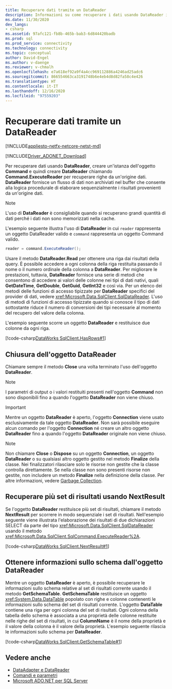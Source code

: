 ```yaml
---
title: Recuperare dati tramite un DataReader
description: Informazioni su come recuperare i dati usando DataReader in ADO.NET con questo codice di esempio. DataReader fornisce un flusso di dati non archiviato nel buffer.
ms.date: 11/30/2020
dev_langs:
- csharp
ms.assetid: 97afc121-fb8b-465b-bab3-6d844420badb
ms.prod: sql
ms.prod_service: connectivity
ms.technology: connectivity
ms.topic: conceptual
author: David-Engel
ms.author: v-daenge
ms.reviewer: v-chmalh
ms.openlocfilehash: e7a618ef92a9f4a4cc969112886a4246ad25adc6
ms.sourcegitcommit: 866554663ca3191748b6e4eb4d8d82fa58c4e426
ms.translationtype: HT
ms.contentlocale: it-IT
ms.lasthandoff: 12/16/2020
ms.locfileid: "97559203"
---
```

# <a name="retrieve-data-by-a-datareader"></a>Recuperare dati tramite un DataReader

[!INCLUDE[appliesto-netfx-netcore-netst-md](../../includes/appliesto-netfx-netcore-netst-md.md)]

[!INCLUDE[Driver_ADONET_Download](../../includes/driver_adonet_download.md)]

Per recuperare dati usando **DataReader**, creare un'istanza dell'oggetto **Command** e quindi creare **DataReader** chiamando **Command.ExecuteReader** per recuperare righe da un'origine dati. **DataReader** fornisce un flusso di dati non archiviati nel buffer che consente alla logica procedurale di elaborare sequenzialmente i risultati provenienti da un'origine dati.

> [!NOTE]
> L'uso di **DataReader** è consigliabile quando si recuperano grandi quantità di dati perché i dati non sono memorizzati nella cache.

L'esempio seguente illustra l'uso di **DataReader** in cui `reader` rappresenta un oggetto DataReader valido e `command` rappresenta un oggetto Command valido.  

```csharp
reader = command.ExecuteReader();  
```

Usare il metodo **DataReader.Read** per ottenere una riga dai risultati della query. È possibile accedere a ogni colonna della riga restituita passando il nome o il numero ordinale della colonna a **DataReader**. Per migliorare le prestazioni, tuttavia, **DataReader** fornisce una serie di metodi che consentono di accedere ai valori delle colonne nei tipi di dati nativi, quali **GetDateTime**, **GetDouble**, **GetGuid**, **GetInt32** e così via. Per un elenco dei metodi delle funzioni di accesso tipizzate per **DataReader** specifici del provider di dati, vedere <xref:Microsoft.Data.SqlClient.SqlDataReader>. L'uso di metodi di funzioni di accesso tipizzate quando si conosce il tipo di dati sottostante riduce il numero di conversioni dei tipi necessarie al momento del recupero del valore della colonna.  

L'esempio seguente scorre un oggetto **DataReader** e restituisce due colonne da ogni riga.  

[!code-csharp[DataWorks SqlClient.HasRows#1](~/../sqlclient/doc/samples/SqlDataReader_HasRows.cs#1)]

## <a name="closing-the-datareader"></a>Chiusura dell'oggetto DataReader  

Chiamare sempre il metodo **Close** una volta terminato l'uso dell'oggetto **DataReader**.

> [!NOTE]
> I parametri di output o i valori restituiti presenti nell'oggetto **Command** non sono disponibili fino a quando l'oggetto **DataReader** non viene chiuso.  

> [!IMPORTANT]
> Mentre un oggetto **DataReader** è aperto, l'oggetto **Connection** viene usato esclusivamente da tale oggetto **DataReader**. Non sarà possibile eseguire alcun comando per l'oggetto **Connection** né creare un altro oggetto **DataReader** fino a quando l'oggetto **DataReader** originale non viene chiuso.  

> [!NOTE]
> Non chiamare **Close** o **Dispose** su un oggetto **Connection**, un oggetto **DataReader** o su qualsiasi altro oggetto gestito nel metodo **Finalize** della classe. Nei finalizzatori rilasciare solo le risorse non gestite che la classe controlla direttamente. Se nella classe non sono presenti risorse non gestite, non includere un metodo **Finalize** nella definizione della classe. Per altre informazioni, vedere [Garbage Collection](/dotnet/standard/garbage-collection/index).
 
## <a name="retrieve-multiple-result-sets-using-nextresult"></a>Recuperare più set di risultati usando NextResult

Se l'oggetto **DataReader** restituisce più set di risultati, chiamare il metodo **NextResult** per scorrere in modo sequenziale i set di risultati. Nell'esempio seguente viene illustrata l'elaborazione dei risultati di due dichiarazioni SELECT da parte del tipo <xref:Microsoft.Data.SqlClient.SqlDataReader> usando il metodo <xref:Microsoft.Data.SqlClient.SqlCommand.ExecuteReader%2A>.  

[!code-csharp[DataWorks SqlClient.NextResult#1](~/../sqlclient/doc/samples/SqlDataReader_NextResult.cs#1)]

## <a name="get-schema-information-from-the-datareader"></a>Ottenere informazioni sullo schema dall'oggetto DataReader  

Mentre un oggetto **DataReader** è aperto, è possibile recuperare le informazioni sullo schema relative al set di risultati corrente usando il metodo **GetSchemaTable**. **GetSchemaTable** restituisce un oggetto <xref:System.Data.DataTable> popolato con righe e colonne contenenti le informazioni sullo schema del set di risultati corrente. L'oggetto **DataTable** contiene una riga per ogni colonna del set di risultati. Ogni colonna della tabella dello schema è associata a una proprietà delle colonne restituite nelle righe del set di risultati, in cui **ColumnName** è il nome della proprietà e il valore della colonna è il valore della proprietà. L'esempio seguente rilascia le informazioni sullo schema per **DataReader**.  

[!code-csharp[DataWorks SqlClient.GetSchemaTable#1](~/../sqlclient/doc/samples/SqlDataReader_GetSchemaTable.cs#1)]

## <a name="see-also"></a>Vedere anche

- [DataAdapter e DataReader](dataadapters-datareaders.md)
- [Comandi e parametri](commands-parameters.md)
- [Microsoft ADO.NET per SQL Server](microsoft-ado-net-sql-server.md)

